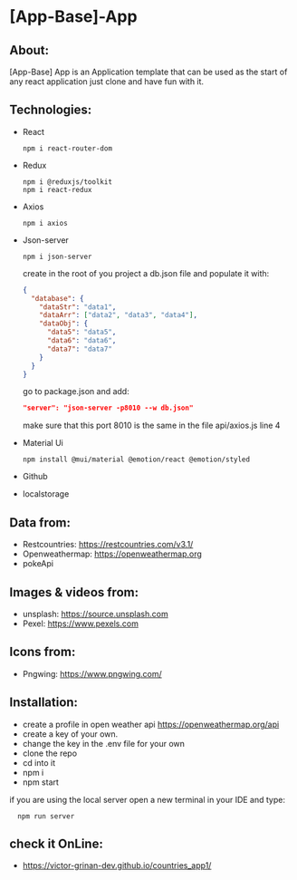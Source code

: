 # [App-Base]-App

## About:

[App-Base] App is an Application template that can be used as the start of any react application just clone and have fun with it.

## Technologies:

- React

  ```shell
  npm i react-router-dom

  ```

- Redux

  ```shell
  npm i @reduxjs/toolkit
  npm i react-redux
  ```

- Axios

  ```shell
  npm i axios
  ```

- Json-server

  ```shell
  npm i json-server
  ```

  create in the root of you project a db.json file and populate it with:

  ```json
  {
    "database": {
      "dataStr": "data1",
      "dataArr": ["data2", "data3", "data4"],
      "dataObj": {
        "data5": "data5",
        "data6": "data6",
        "data7": "data7"
      }
    }
  }
  ```

  go to package.json and add:

  ```json
  "server": "json-server -p8010 --w db.json"
  ```

  make sure that this port 8010 is the same in the file api/axios.js line 4

- Material Ui
  ```shell
  npm install @mui/material @emotion/react @emotion/styled
  ```
- Github

- localstorage

## Data from:

- Restcountries: https://restcountries.com/v3.1/
- Openweathermap: https://openweathermap.org
- pokeApi

## Images & videos from:

- unsplash: https://source.unsplash.com
- Pexel: https://www.pexels.com

## Icons from:

- Pngwing: https://www.pngwing.com/

## Installation:

- create a profile in open weather api https://openweathermap.org/api
- create a key of your own.
- change the key in the .env file for your own
- clone the repo
- cd into it
- npm i
- npm start

if you are using the local server open a new terminal in your IDE and type:

```shell
  npm run server
```

## check it OnLine:

- https://victor-grinan-dev.github.io/countries_app1/
